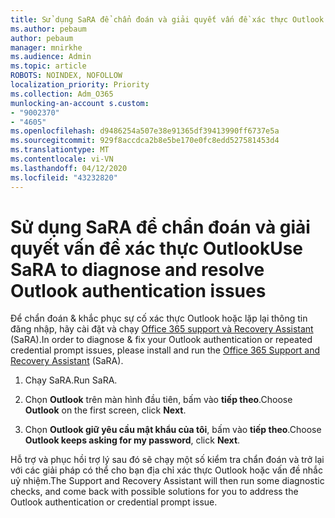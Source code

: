 ```yaml
---
title: Sử dụng SaRA để chẩn đoán và giải quyết vấn đề xác thực Outlook
ms.author: pebaum
author: pebaum
manager: mnirkhe
ms.audience: Admin
ms.topic: article
ROBOTS: NOINDEX, NOFOLLOW
localization_priority: Priority
ms.collection: Adm_O365
munlocking-an-account s.custom:
- "9002370"
- "4605"
ms.openlocfilehash: d9486254a507e38e91365df39413990ff6737e5a
ms.sourcegitcommit: 929f8accdca2b8e5be170e0fc8edd527581453d4
ms.translationtype: MT
ms.contentlocale: vi-VN
ms.lasthandoff: 04/12/2020
ms.locfileid: "43232820"
---
```

# <a name="use-sara-to-diagnose-and-resolve-outlook-authentication-issues"></a><span data-ttu-id="4b24b-102">Sử dụng SaRA để chẩn đoán và giải quyết vấn đề xác thực Outlook</span><span class="sxs-lookup"><span data-stu-id="4b24b-102">Use SaRA to diagnose and resolve Outlook authentication issues</span></span>

<span data-ttu-id="4b24b-103">Để chẩn đoán & khắc phục sự cố xác thực Outlook hoặc lặp lại thông tin đăng nhập, hãy cài đặt và chạy [Office 365 support và Recovery Assistant](https://diagnostics.office.com/#/) (SaRA).</span><span class="sxs-lookup"><span data-stu-id="4b24b-103">In order to diagnose & fix your Outlook authentication or repeated credential prompt issues, please install and run the [Office 365 Support and Recovery Assistant](https://diagnostics.office.com/#/) (SaRA).</span></span>

1. <span data-ttu-id="4b24b-104">Chạy SaRA.</span><span class="sxs-lookup"><span data-stu-id="4b24b-104">Run SaRA.</span></span>

2. <span data-ttu-id="4b24b-105">Chọn **Outlook** trên màn hình đầu tiên, bấm vào **tiếp theo**.</span><span class="sxs-lookup"><span data-stu-id="4b24b-105">Choose **Outlook** on the first screen, click **Next**.</span></span>

3. <span data-ttu-id="4b24b-106">Chọn **Outlook giữ yêu cầu mật khẩu của tôi**, bấm vào **tiếp theo**.</span><span class="sxs-lookup"><span data-stu-id="4b24b-106">Choose **Outlook keeps asking for my password**, click **Next**.</span></span>

<span data-ttu-id="4b24b-107">Hỗ trợ và phục hồi trợ lý sau đó sẽ chạy một số kiểm tra chẩn đoán và trở lại với các giải pháp có thể cho bạn địa chỉ xác thực Outlook hoặc vấn đề nhắc uỷ nhiệm.</span><span class="sxs-lookup"><span data-stu-id="4b24b-107">The Support and Recovery Assistant will then run some diagnostic checks, and come back with possible solutions for you to address the Outlook authentication or credential prompt issue.</span></span>
